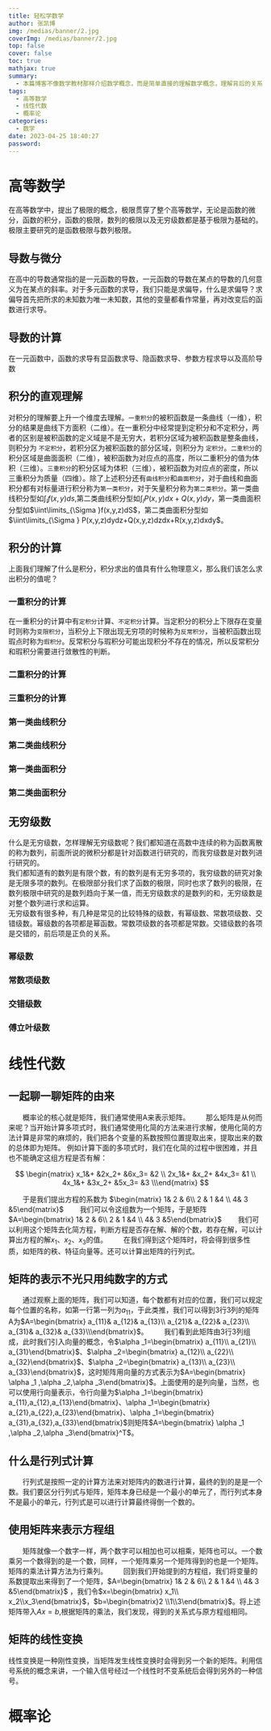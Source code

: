 ```yaml
---
title: 轻松学数学
author: 张凯博
img: /medias/banner/2.jpg
coverImg: /medias/banner/2.jpg
top: false
cover: false
toc: true
mathjax: true
summary:
  - 本篇博客不像数学教材那样介绍数学概念，而是简单直接的理解数学概念，理解背后的关系，但可能忽略一些性质。
tags:
  - 高等数学
  - 线性代数
  - 概率论
categories:
  - 数学
date: 2023-04-25 18:40:27
password:
---
```

# 高等数学

在高等数学中，提出了极限的概念，极限贯穿了整个高等数学，无论是函数的微分，函数的积分，函数的极限，数列的极限以及无穷级数都是基于极限为基础的。极限主要研究的是函数极限与数列极限。  
## 导数与微分
在高中的导数通常指的是一元函数的导数，一元函数的导数在某点的导数的几何意义为在某点的斜率。对于多元函数的求导，我们只能是求偏导，什么是求偏导？求偏导首先把所求的未知数为唯一未知数，其他的变量都看作常量，再对改变后的函数进行求导。  
## 导数的计算
在一元函数中，函数的求导有显函数求导、隐函数求导、参数方程求导以及高阶导数
## 积分的直观理解

对积分的理解要上升一个维度去理解。`一重积分`的被积函数是一条曲线（一维），积分的结果是曲线下方面积（二维）。在一重积分中经常提到定积分和不定积分，两者的区别是被积函数的定义域是不是无穷大，若积分区域为被积函数是整条曲线，则积分为 `不定积分`，若积分区为被积函数的部分区域，则积分为 `定积分`。`二重积分`的积分区域是曲面面积（二维），被积函数为对应点的高度，所以二重积分的值为体积（三维）。`三重积分`的积分区域为体积（三维），被积函数为对应点的密度，所以三重积分为质量（四维）。除了上述积分还有`曲线积分`和`曲面积分`，对于曲线和曲面积分都有对标量进行积分称为`第一类积分`，对于矢量积分称为`第二类积分`。第一类曲线积分型如$\int_{l}f(x,y)ds$,第二类曲线积分型如$\int_{l}P(x,y)dx+Q(x,y)dy$，第一类曲面积分型如$\iint\limits_{\Sigma }f(x,y,z)dS$，第二类曲面积分型如$\iint\limits_{\Sigma } P(x,y,z)dydz+Q(x,y,z)dzdx+R(x,y,z)dxdy$。

## 积分的计算
上面我们理解了什么是积分，积分求出的值具有什么物理意义，那么我们该怎么求出积分的值呢？
### 一重积分的计算
在一重积分的计算中有`定积分`计算、`不定积分`计算。当定积分的积分上下限存在变量时则称为`变限积分`，当积分上下限出现无穷项的时候称为`反常积分`，当被积函数出现瑕点时称为`瑕积分`。反常积分与瑕积分可能出现积分不存在的情况，所以反常积分和瑕积分需要进行敛散性的判断。
### 二重积分的计算

### 三重积分的计算

### 第一类曲线积分

### 第二类曲线积分

### 第一类曲面积分

### 第二类曲面积分

## 无穷级数
什么是无穷级数，怎样理解无穷级数呢？我们都知道在高数中连续的称为函数离散的称为数列，前面所说的微积分都是针对函数进行研究的，而我穷级数是对数列进行研究的。  
我们都知道有的数列是有限个数，有的数列是有无穷多项的，我穷级数的研究对象是无限多项的数列。在极限部分我们求了函数的极限，同时也求了数列的极限，在数列极限中研究的是数列趋向于某一值，而无穷级数求的是数列的和，无穷级数是对整个数列进行求和运算。  
无穷级数有很多种，有几种是常见的比较特殊的级数，有幂级数、常数项级数、交错级数。幂级数的各项都是幂函数。常数项级数的各项都是常数。交错级数的各项是交错的，前后项是正负的关系。
### 幂级数

### 常数项级数

### 交错级数

### 傅立叶级数

# 线性代数

## 一起聊一聊矩阵的由来

&emsp;&emsp;概率论的核心就是矩阵，我们通常使用A来表示矩阵。
&emsp;&emsp;那么矩阵是从何而来呢？当开始计算多项式时，我们通常使用化简的方法来进行求解，使用化简的方法计算是非常的麻烦的，我们把各个变量的系数按照位置提取出来，提取出来的数的总体即为矩阵。
例如计算下面的多项式时，我们在化简的过程中很困难，并且也不能确定这组方程是否有解：

$$
\begin{matrix}  x_1&+  &2x_2+  &6x_3=  &2 \\  2x_1&+  &x_2+  &4x_3=  &1 \\   4x_1&+  &3x_2+  &5x_3=  &3 \\\end{matrix}
$$

&emsp;&emsp;于是我们提出方程的系数为 $\begin{matrix}  1& 2 & 6\\ 2 & 1 &4 \\  4& 3 &5\end{matrix}$
&emsp;&emsp;我们可以令这组数为一个矩阵，于是矩阵$A=\begin{bmatrix}  1& 2 & 6\\ 2 & 1 &4 \\  4& 3 &5\end{bmatrix}$
&emsp;&emsp;我们可以利用这个矩阵去化简方程，判断方程是否存在解、解的个数，若存在解，可以计算出方程的解$x_1、x_2、x_3$的值。
&emsp;&emsp;在我们得到这个矩阵时，将会得到很多性质，如矩阵的秩、特征向量等。还可以计算出矩阵的行列式。

## 矩阵的表示不光只用纯数字的方式

&emsp;&emsp;通过观察上面的矩阵，我们可以知道，每个数都有对应的位置，我们可以规定每个位置的名称，如第一行第一列为$a_{11}$，于此类推，我们可以得到3行3列的矩阵A为$A=\begin{bmatrix}  a_{11}& a_{12}& a_{13}\\ a_{21}& a_{22}& a_{23}\\ a_{31}& a_{32}& a_{33}\\\end{bmatrix}$。
&emsp;&emsp;我们看到此矩阵由3行3列组成，此时我们引入向量的概念，令$\alpha _1=\begin{bmatrix} a_{11}\\  a_{21}\\ a_{31}\end{bmatrix}$、$\alpha _2=\begin{bmatrix} a_{12}\\  a_{22}\\ a_{32}\end{bmatrix}$、$\alpha _2=\begin{bmatrix} a_{13}\\  a_{23}\\ a_{33}\end{bmatrix}$，这时矩阵用向量的方式表示为$A=\begin{bmatrix} \alpha _1 ,\alpha _2,\alpha _3\end{bmatrix}$。上面使用的是列向量，当然，也可以使用行向量表示，令行向量为$\alpha _1=\begin{bmatrix}  a_{11},a_{12},a_{13}\end{bmatrix}、\alpha _1=\begin{bmatrix}  a_{21},a_{22},a_{23}\end{bmatrix}、\alpha _1=\begin{bmatrix}  a_{31},a_{32},a_{33}\end{bmatrix}$则矩阵$A=\begin{bmatrix} \alpha _1 ,\alpha _2,\alpha _3\end{bmatrix}^T$。

## 什么是行列式计算

&emsp;&emsp;行列式是按照一定的计算方法来对矩阵内的数进行计算，最终的到的是是一个数。我们要区分行列式与矩阵，矩阵本身已经是一个最小的单元了，而行列式本身不是最小的单元，行列式是可以进行计算最终得倒一个数的。

## 使用矩阵来表示方程组

&emsp;&emsp;矩阵就像一个数字一样，两个数字可以相加也可以相乘，矩阵也可以。一个数乘另一个数得到的是一个数，同样，一个矩阵乘另一个矩阵得到的也是一个矩阵。矩阵的乘法计算方法为行乘列。
&emsp;&emsp;回到我们开始提到的方程组，我们将变量的系数提取出来得到了一个矩阵，$A=\begin{bmatrix}  1& 2 & 6\\ 2 & 1 &4 \\  4& 3 &5\end{bmatrix}$  ，我们令$x=\begin{bmatrix} x_1\\ x_2\\x_3\end{bmatrix}$，$b=\begin{bmatrix}2 \\1\\3\end{bmatrix}$。将上述矩阵带入$Ax=b$,根据矩阵的乘法，我们发现，得到的关系式与原方程组相同。

## 矩阵的线性变换

线性变换是一种刚性变换，当矩阵发生线性变换时会得到另一个新的矩阵。利用信号系统的概念来讲，一个输入信号经过一个线性时不变系统后会得到另外的一种信号。

# 概率论
